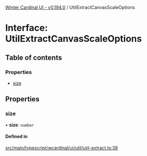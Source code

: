 [Winter Cardinal UI - v0.194.0](../index.md) / UtilExtractCanvasScaleOptions

# Interface: UtilExtractCanvasScaleOptions

## Table of contents

### Properties

- [size](UtilExtractCanvasScaleOptions.md#size)

## Properties

### size

• **size**: `number`

#### Defined in

[src/main/typescript/wcardinal/ui/util/util-extract.ts:38](https://github.com/winter-cardinal/winter-cardinal-ui/blob/v0.194.0/src/main/typescript/wcardinal/ui/util/util-extract.ts#L38)
